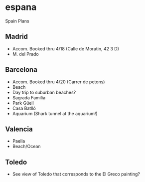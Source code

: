 # espana
Spain Plans

## Madrid
* Accom. Booked thru 4/18
  (Calle de Moratin, 42 3 D)
* M. del Prado

## Barcelona
* Accom. Booked thru 4/20
  (Carrer de petons)
* Beach
* Day trip to suburban beaches?
* Sagrada Familia
* Park Güell
* Casa Batlló
* Aquarium (Shark tunnel at the aquarium!)

## Valencia
* Paella
* Beach/Ocean

## Toledo
* See view of Toledo that corresponds to the El Greco painting?
